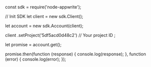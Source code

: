 const sdk = require('node-appwrite');

// Init SDK
let client = new sdk.Client();

let account = new sdk.Account(client);

client
    .setProject('5df5acd0d48c2') // Your project ID
;

let promise = account.get();

promise.then(function (response) {
    console.log(response);
}, function (error) {
    console.log(error);
});